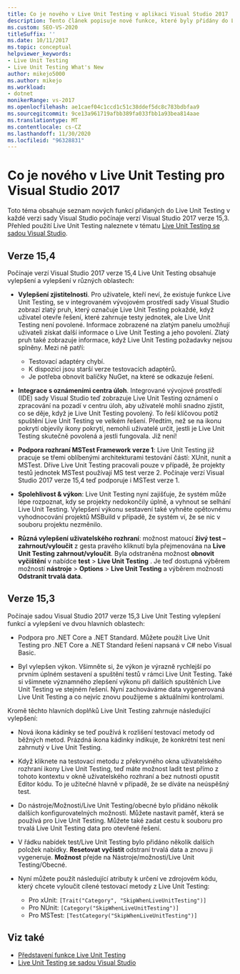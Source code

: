 ```yaml
---
title: Co je nového v Live Unit Testing v aplikaci Visual Studio 2017
description: Tento článek popisuje nové funkce, které byly přidány do Live Unit Testing v každé verzi sady Visual Studio počínaje verzí Visual Studio 2017 verze 15,3.
ms.custom: SEO-VS-2020
titleSuffix: ''
ms.date: 10/11/2017
ms.topic: conceptual
helpviewer_keywords:
- Live Unit Testing
- Live Unit Testing What's New
author: mikejo5000
ms.author: mikejo
ms.workload:
- dotnet
monikerRange: vs-2017
ms.openlocfilehash: ae1caef04c1ccd1c51c38ddef5dc8c783bdbfaa9
ms.sourcegitcommit: 9ce13a961719afbb389fa033fbb1a93bea814aae
ms.translationtype: MT
ms.contentlocale: cs-CZ
ms.lasthandoff: 11/30/2020
ms.locfileid: "96328831"
---
```

# <a name="whats-new-in-live-unit-testing-for-visual-studio-2017"></a>Co je nového v Live Unit Testing pro Visual Studio 2017

Toto téma obsahuje seznam nových funkcí přidaných do Live Unit Testing v každé verzi sady Visual Studio počínaje verzí Visual Studio 2017 verze 15,3. Přehled použití Live Unit Testing naleznete v tématu [Live Unit Testing se sadou Visual Studio](live-unit-testing.md).

## <a name="version-154"></a>Verze 15,4

Počínaje verzí Visual Studio 2017 verze 15,4 Live Unit Testing obsahuje vylepšení a vylepšení v různých oblastech:

- **Vylepšení zjistitelnosti**. Pro uživatele, kteří neví, že existuje funkce Live Unit Testing, se v integrovaném vývojovém prostředí sady Visual Studio zobrazí zlatý pruh, který označuje Live Unit Testing pokaždé, když uživatel otevře řešení, které zahrnuje testy jednotek, ale Live Unit Testing není povolené. Informace zobrazené na zlatým panelu umožňují uživateli získat další informace o Live Unit Testing a jeho povolení. Zlatý pruh také zobrazuje informace, když Live Unit Testing požadavky nejsou splněny. Mezi ně patří:

  - Testovací adaptéry chybí.
  - K dispozici jsou starší verze testovacích adaptérů.
  - Je potřeba obnovit balíčky NuGet, na které se odkazuje řešení.

- **Integrace s oznámeními centra úloh**. Integrované vývojové prostředí (IDE) sady Visual Studio teď zobrazuje Live Unit Testing oznámení o zpracování na pozadí v centru úloh, aby uživatelé mohli snadno zjistit, co se děje, když je Live Unit Testing povolený. To řeší klíčovou potíž spuštění Live Unit Testing ve velkém řešení. Předtím, než se na ikonu pokrytí objevily ikony pokrytí, nemohli uživatelé určit, jestli je Live Unit Testing skutečně povolená a jestli fungovala. Již není!

- **Podpora rozhraní MSTest Framework verze 1**: Live Unit Testing již pracuje se třemi oblíbenými architekturami testování částí: XUnit, nunit a MSTest. Dříve Live Unit Testing pracovali pouze v případě, že projekty testů jednotek MSTest používají MS test verze 2. Počínaje verzí Visual Studio 2017 verze 15,4 teď podporuje i MSTest verze 1.

- **Spolehlivost & výkon**: Live Unit Testing nyní zajišťuje, že systém může lépe rozpoznat, kdy se projekty nedokončily úplně, a vyhnout se selhání Live Unit Testing. Vylepšení výkonu sestavení také vyhněte opětovnému vyhodnocování projektů MSBuild v případě, že systém ví, že se nic v souboru projektu nezměnilo.

- **Různá vylepšení uživatelského rozhraní**: možnost matoucí **živý test – zahrnout/vyloučit** z gesta pravého kliknutí byla přejmenována na **Live Unit Testing zahrnout/vyloučit**. Byla odstraněna možnost **obnovit vyčištění** v nabídce **test**  >  **Live Unit Testing** . Je teď dostupná výběrem možností **nástroje**  >  **Options**  >  **Live Unit Testing** a výběrem možnosti **Odstranit trvalá data**.

## <a name="version-153"></a>Verze 15,3

Počínaje sadou Visual Studio 2017 verze 15,3 Live Unit Testing vylepšení funkcí a vylepšení ve dvou hlavních oblastech:

- Podpora pro .NET Core a .NET Standard. Můžete použít Live Unit Testing pro .NET Core a .NET Standard řešení napsaná v C# nebo Visual Basic.

- Byl vylepšen výkon. Všimněte si, že výkon je výrazně rychlejší po prvním úplném sestavení a spuštění testů v rámci Live Unit Testing. Také si všimnete významného zlepšení výkonu při dalších spuštěních Live Unit Testing ve stejném řešení. Nyní zachováváme data vygenerovaná Live Unit Testing a co nejvíc znovu použijeme s aktuálními kontrolami.

Kromě těchto hlavních doplňků Live Unit Testing zahrnuje následující vylepšení:

- Nová ikona kádinky se teď používá k rozlišení testovací metody od běžných metod. Prázdná ikona kádinky indikuje, že konkrétní test není zahrnutý v Live Unit Testing.

- Když kliknete na testovací metodu z překryvného okna uživatelského rozhraní ikony Live Unit Testing, teď máte možnost ladit test přímo z tohoto kontextu v okně uživatelského rozhraní a bez nutnosti opustit Editor kódu. To je užitečné hlavně v případě, že se díváte na neúspěšný test.

- Do nástroje/Možnosti/Live Unit Testing/obecné bylo přidáno několik dalších konfigurovatelných možností. Můžete nastavit paměť, která se používá pro Live Unit Testing. Můžete také zadat cestu k souboru pro trvalá Live Unit Testing data pro otevřené řešení.

- V řádku nabídek test/Live Unit Testing bylo přidáno několik dalších položek nabídky. **Resetovat vyčistit** odstraní trvalá data a znovu ji vygeneruje. **Možnost** přejde na Nástroje/možnosti/Live Unit Testing/Obecné.

- Nyní můžete použít následující atributy k určení ve zdrojovém kódu, který chcete vyloučit cílené testovací metody z Live Unit Testing:

  - Pro xUnit: `[Trait("Category", "SkipWhenLiveUnitTesting")]`
  - Pro NUnit: `[Category("SkipWhenLiveUnitTesting")]`
  - Pro MSTest: `[TestCategory("SkipWhenLiveUnitTesting")]`

## <a name="see-also"></a>Viz také

- [Představení funkce Live Unit Testing](live-unit-testing-intro.md)
- [Live Unit Testing se sadou Visual Studio](live-unit-testing.md)
